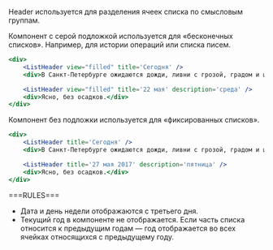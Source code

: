 Header используется для разделения ячеек списка по смысловым группам.


Компонент с серой подложкой используется для «бесконечных списков». Например, для истории операций или списка писем.

```jsx
<div>
    <ListHeader view="filled" title='Сегодня' />
    <div>В Санкт-Петербурге ожидаются дожди, ливни с грозой, градом и шквалистым ветром до 20 м/с.</div>

    <ListHeader view="filled" title='22 мая' description='среда' />
    <div>Ясно, без осадков.</div>
</div>
```

Компонент без подложки используется для «фиксированных списков».

```jsx
<div>
    <ListHeader title='Сегодня' />
    <div>В Санкт-Петербурге ожидаются дожди, ливни с грозой, градом и шквалистым ветром до 20 м/с.</div>

    <ListHeader title='27 мая 2017' description='пятница' />
    <div>Ясно, без осадков.</div>
</div>
```


===RULES===

- Дата и день недели отображаются с третьего дня.
- Текущий год в компоненте не отображается. Если часть списка относится к предыдущим годам — год отображается во всех ячейках относящихся с предыдущему году.
